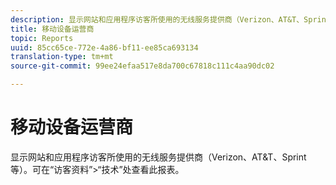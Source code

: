```yaml
---
description: 显示网站和应用程序访客所使用的无线服务提供商（Verizon、AT&T、Sprint 等）。可在“访客资料”>“技术”处查看此报表。
title: 移动设备运营商
topic: Reports
uuid: 85cc65ce-772e-4a86-bf11-ee85ca693134
translation-type: tm+mt
source-git-commit: 99ee24efaa517e8da700c67818c111c4aa90dc02

---
```



# 移动设备运营商

显示网站和应用程序访客所使用的无线服务提供商（Verizon、AT&amp;T、Sprint 等）。可在“访客资料”>“技术”处查看此报表。

